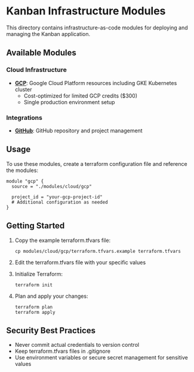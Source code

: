 # Kanban Infrastructure Modules

This directory contains infrastructure-as-code modules for deploying and managing the Kanban application.

## Available Modules

### Cloud Infrastructure

- [**GCP**](./cloud/gcp/): Google Cloud Platform resources including GKE Kubernetes cluster
  - Cost-optimized for limited GCP credits ($300)
  - Single production environment setup

### Integrations

- [**GitHub**](./integrations/github/): GitHub repository and project management

## Usage

To use these modules, create a terraform configuration file and reference the modules:

```hcl
module "gcp" {
  source = "./modules/cloud/gcp"
  
  project_id = "your-gcp-project-id"
  # Additional configuration as needed
}
```

## Getting Started

1. Copy the example terraform.tfvars file:
   ```
   cp modules/cloud/gcp/terraform.tfvars.example terraform.tfvars
   ```

2. Edit the terraform.tfvars file with your specific values

3. Initialize Terraform:
   ```
   terraform init
   ```

4. Plan and apply your changes:
   ```
   terraform plan
   terraform apply
   ```

## Security Best Practices

- Never commit actual credentials to version control
- Keep terraform.tfvars files in .gitignore
- Use environment variables or secure secret management for sensitive values